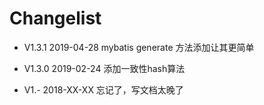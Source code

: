 # Changelist

-  V1.3.1 2019-04-28
   mybatis generate 方法添加让其更简单

-  V1.3.0  2019-02-24
    添加一致性hash算法

- V1.-    2018-XX-XX
    忘记了，写文档太晚了
